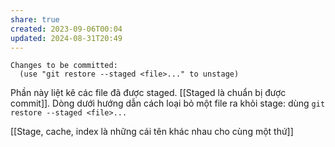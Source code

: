 ```yaml
---
share: true
created: 2023-09-06T00:04
updated: 2024-08-31T20:49
---
```

```
Changes to be committed:
  (use "git restore --staged <file>..." to unstage)
```

Phần này liệt kê các file đã được staged. [[Staged là chuẩn bị được commit]]. Dòng dưới hướng dẫn cách loại bỏ một file ra khỏi stage: dùng `git restore --staged <file>...`

[[Stage, cache, index là những cái tên khác nhau cho cùng một thứ]]
